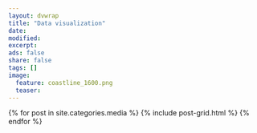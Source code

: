 ```yaml
---
layout: dvwrap
title: "Data visualization"
date:
modified:
excerpt:
ads: false
share: false
tags: []
image:
  feature: coastline_1600.png
  teaser:
---
```


<div class="tiles">
{% for post in site.categories.media %}
  {% include post-grid.html %}
{% endfor %}
</div><!-- /.tiles -->